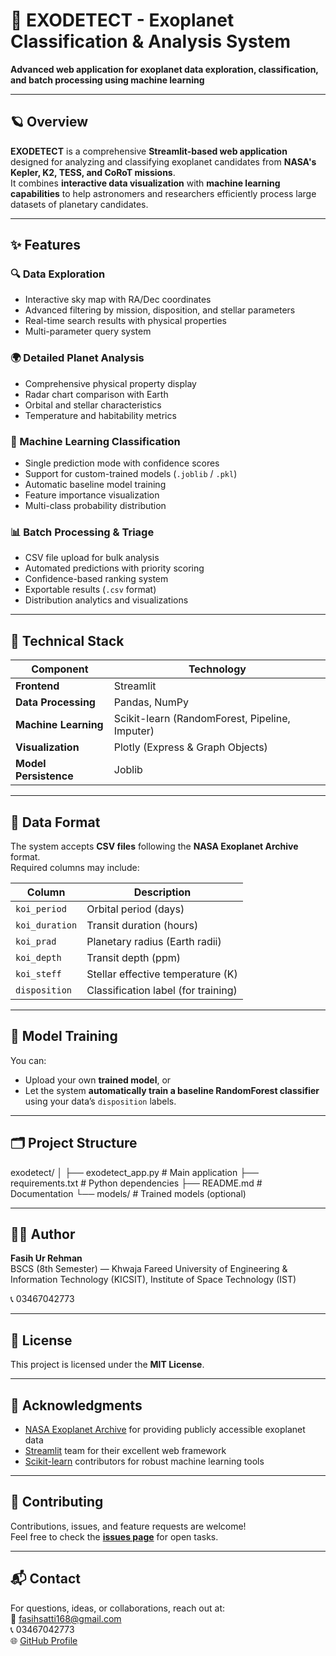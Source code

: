 # 🚀 EXODETECT - Exoplanet Classification & Analysis System  

**Advanced web application for exoplanet data exploration, classification, and batch processing using machine learning**

---

## 🪐 Overview  

**EXODETECT** is a comprehensive **Streamlit-based web application** designed for analyzing and classifying exoplanet candidates from **NASA's Kepler, K2, TESS, and CoRoT missions**.  
It combines **interactive data visualization** with **machine learning capabilities** to help astronomers and researchers efficiently process large datasets of planetary candidates.

---

## ✨ Features  

### 🔍 Data Exploration  
- Interactive sky map with RA/Dec coordinates  
- Advanced filtering by mission, disposition, and stellar parameters  
- Real-time search results with physical properties  
- Multi-parameter query system  

### 🌍 Detailed Planet Analysis  
- Comprehensive physical property display  
- Radar chart comparison with Earth  
- Orbital and stellar characteristics  
- Temperature and habitability metrics  

### 🤖 Machine Learning Classification  
- Single prediction mode with confidence scores  
- Support for custom-trained models (`.joblib` / `.pkl`)  
- Automatic baseline model training  
- Feature importance visualization  
- Multi-class probability distribution  

### 📊 Batch Processing & Triage  
- CSV file upload for bulk analysis  
- Automated predictions with priority scoring  
- Confidence-based ranking system  
- Exportable results (`.csv` format)  
- Distribution analytics and visualizations  

---

## 🧠 Technical Stack  

| Component | Technology |
|------------|-------------|
| **Frontend** | Streamlit |
| **Data Processing** | Pandas, NumPy |
| **Machine Learning** | Scikit-learn (RandomForest, Pipeline, Imputer) |
| **Visualization** | Plotly (Express & Graph Objects) |
| **Model Persistence** | Joblib |

---

## 📂 Data Format  

The system accepts **CSV files** following the **NASA Exoplanet Archive** format.  
Required columns may include:

| Column | Description |
|--------|-------------|
| `koi_period` | Orbital period (days) |
| `koi_duration` | Transit duration (hours) |
| `koi_prad` | Planetary radius (Earth radii) |
| `koi_depth` | Transit depth (ppm) |
| `koi_steff` | Stellar effective temperature (K) |
| `disposition` | Classification label (for training) |

---

## 🧩 Model Training  

You can:
- Upload your own **trained model**, or  
- Let the system **automatically train a baseline RandomForest classifier** using your data’s `disposition` labels.

---

## 🗂️ Project Structure  

exodetect/
│
├── exodetect_app.py # Main application
├── requirements.txt # Python dependencies
├── README.md # Documentation
└── models/ # Trained models (optional)

---

## 👨‍💻 Author  

**Fasih Ur Rehman**  
BSCS (8th Semester) — Khwaja Fareed University of Engineering & Information Technology (KICSIT), Institute of Space Technology (IST)  

📞 03467042773  

---

## 🪪 License  

This project is licensed under the **MIT License**.

---

## 🙏 Acknowledgments  

- [NASA Exoplanet Archive](https://exoplanetarchive.ipac.caltech.edu/) for providing publicly accessible exoplanet data  
- [Streamlit](https://streamlit.io/) team for their excellent web framework  
- [Scikit-learn](https://scikit-learn.org/) contributors for robust machine learning tools  

---

## 🤝 Contributing  

Contributions, issues, and feature requests are welcome!  
Feel free to check the **[issues page](../../issues)** for open tasks.

---

## 📬 Contact  

For questions, ideas, or collaborations, reach out at:  
📧 fasihsatti168@gmail.com  
📞 03467042773  
🌐 [GitHub Profile](https://github.com/Fasih-Satti)
